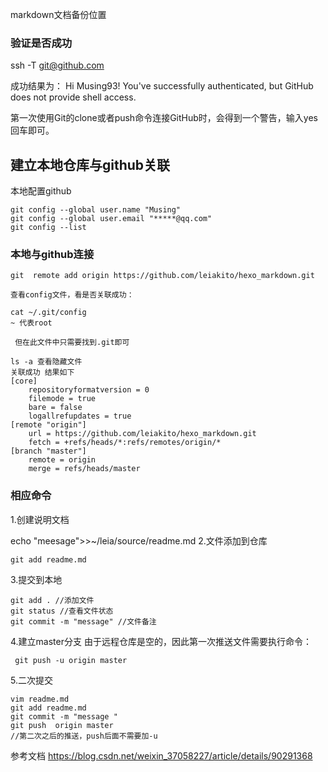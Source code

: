 markdown文档备份位置

### 验证是否成功 
ssh -T git@github.com

成功结果为：
Hi Musing93! You've successfully authenticated, but GitHub does not provide shell access.

第一次使用Git的clone或者push命令连接GitHub时，会得到一个警告，输入yes回车即可。


## 建立本地仓库与github关联

本地配置github
```
git config --global user.name "Musing"  
git config --global user.email "*****@qq.com"  
git config --list
```

### 本地与github连接

```
git  remote add origin https://github.com/leiakito/hexo_markdown.git

查看config文件，看是否关联成功：

cat ~/.git/config 
~ 代表root  

 但在此文件中只需要找到.git即可 

ls -a 查看隐藏文件 
关联成功 结果如下
[core]
	repositoryformatversion = 0
	filemode = true
	bare = false
	logallrefupdates = true
[remote "origin"]
	url = https://github.com/leiakito/hexo_markdown.git
	fetch = +refs/heads/*:refs/remotes/origin/*
[branch "master"]
	remote = origin
	merge = refs/heads/master

```
### 相应命令 

1.创建说明文档 

echo "meesage">>~/leia/source/readme.md
2.文件添加到仓库 
```
git add readme.md
```
3.提交到本地
```
git add . //添加文件 
git status //查看文件状态
git commit -m "message" //文件备注
```
4.建立master分支 
由于远程仓库是空的，因此第一次推送文件需要执行命令：
```
 git push -u origin master
```
5.二次提交
```
vim readme.md
git add readme.md
git commit -m "message " 
git push  origin master 
//第二次之后的推送，push后面不需要加-u
```
参考文档  https://blog.csdn.net/weixin_37058227/article/details/90291368
